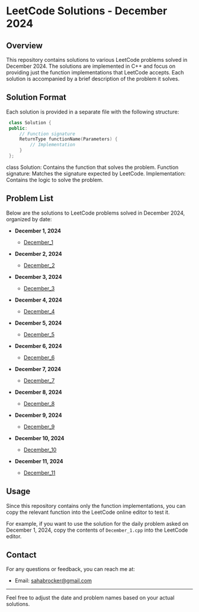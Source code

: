 # LeetCode Solutions - December 2024

## Overview

This repository contains solutions to various LeetCode problems solved in December 2024. The solutions are implemented in C++ and focus on providing just the function implementations that LeetCode accepts. Each solution is accompanied by a brief description of the problem it solves.

## Solution Format

Each solution is provided in a separate file with the following structure:

 ``` cpp
  class Solution {
  public:
      // Function signature
      ReturnType functionName(Parameters) {
          // Implementation
      }
  };
  ```

class Solution: Contains the function that solves the problem.
Function signature: Matches the signature expected by LeetCode.
Implementation: Contains the logic to solve the problem.

## Problem List

Below are the solutions to LeetCode problems solved in December 2024, organized by date:

- **December 1, 2024**
  - [December_1](December_1.cpp)

- **December 2, 2024**
  - [December_2](December_2.cpp)

- **December 3, 2024**
  - [December_3](December_3.cpp)

- **December 4, 2024**
  - [December_4](December_4.cpp)

- **December 5, 2024**
  - [December_5](December_5.cpp)

- **December 6, 2024**
  - [December_6](December_6.cpp)
 
- **December 7, 2024**
  - [December_7](December_7.cpp)

- **December 8, 2024**
  - [December_8](December_8.cpp)

- **December 9, 2024**
  - [December_9](December_9.cpp)

- **December 10, 2024**
  - [December_10](December_10.cpp)

- **December 11, 2024**
  - [December_11](December_11.cpp)

## Usage

Since this repository contains only the function implementations, you can copy the relevant function into the LeetCode online editor to test it. 

For example, if you want to use the solution for the daily problem asked on December 1, 2024, copy the contents of `December_1.cpp` into the LeetCode editor.

## Contact

For any questions or feedback, you can reach me at:

- Email: sahabrocker@gmail.com

---

Feel free to adjust the date and problem names based on your actual solutions.
